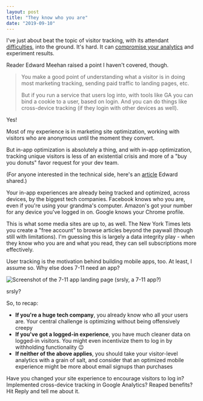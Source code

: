 ```yaml
---
layout: post
title: "They know who you are"
date: "2019-09-10"
---
```


I've just about beat the topic of visitor tracking, with its attendant [difficulties](https://briandavidhall.com/no-such-thing-as-visitors/), into the ground. It's hard. It can [compromise your analytics](https://briandavidhall.com/who-cares-if-theres-no-such-thing-as-visitors/) and experiment results.

Reader Edward Meehan raised a point I haven't covered, though.

> You make a good point of understanding what a visitor is in doing most marketing tracking, sending paid traffic to landing pages, etc.
> 
> But if you run a service that users log into, with tools like GA you can bind a cookie to a user, based on login. And you can do things like cross-device tracking (if they login with other devices as well).

Yes!

Most of my experience is in marketing site optimization, working with visitors who are anonymous until the moment they convert.

But in-app optimization is absolutely a thing, and with in-app optimization, tracking unique visitors is less of an existential crisis and more of a "buy you donuts" favor request for your dev team.

(For anyone interested in the technical side, here's an [article](https://www.analyticscourse.net/cross-device-tracking/) Edward shared.)

Your in-app experiences are already being tracked and optimized, across devices, by the biggest tech companies. Facebook knows who you are, even if you're using your grandma's computer. Amazon's got your number for any device you've logged in on. Google knows your Chrome profile.

This is what some media sites are up to, as well. The New York Times lets you create a "free account" to browse articles beyond the paywall (though still with limitations). I'm guessing this is largely a data integrity play - when they know who you are and what you read, they can sell subscriptions more effectively.

User tracking is the motivation behind building mobile apps, too. At least, I assume so. Why else does 7-11 need an app?

![Screenshot of the 7-11 app landing page (srsly, a 7-11 app?)](/images/7-11-app.png)

srsly?

So, to recap:

- **If you're a huge tech company**, you already know who all your users are. Your central challenge is optimizing without being offensively creepy
- **If you've got a logged-in experience**, you have much cleaner data on logged-in visitors. You might even incentivize them to log in by withholding functionality 😉
- **If neither of the above applies**, you should take your visitor-level analytics with a grain of salt, and consider that an optimized mobile experience might be more about email signups than purchases

Have you changed your site experience to encourage visitors to log in? Implemented cross-device tracking in Google Analytics? Reaped benefits? Hit Reply and tell me about it.
